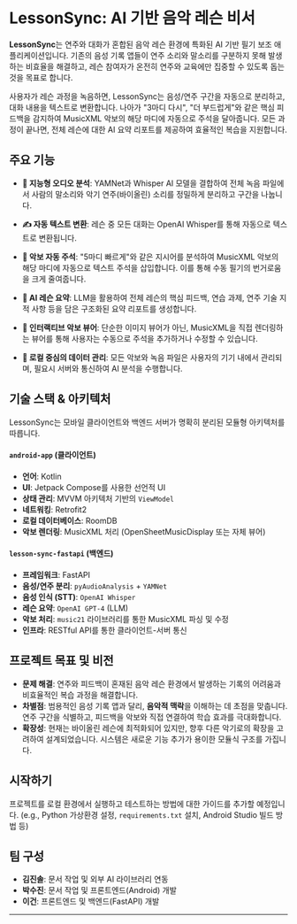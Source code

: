 # LessonSync: AI 기반 음악 레슨 비서

**LessonSync**는 연주와 대화가 혼합된 음악 레슨 환경에 특화된 AI 기반 필기 보조 애플리케이션입니다. 
기존의 음성 기록 앱들이 연주 소리와 말소리를 구분하지 못해 발생하는 비효율을 해결하고, 레슨 참여자가 온전히 연주와 교육에만 집중할 수 있도록 돕는 것을 목표로 합니다. 

사용자가 레슨 과정을 녹음하면, LessonSync는 음성/연주 구간을 자동으로 분리하고, 대화 내용을 텍스트로 변환합니다. 
나아가 "3마디 다시", "더 부드럽게"와 같은 핵심 피드백을 감지하여 MusicXML 악보의 해당 마디에 자동으로 주석을 달아줍니다. 
모든 과정이 끝나면, 전체 레슨에 대한 AI 요약 리포트를 제공하여 효율적인 복습을 지원합니다.

##  주요 기능

* **🎵 지능형 오디오 분석**: YAMNet과 Whisper AI 모델을 결합하여 전체 녹음 파일에서 사람의 말소리와 악기 연주(바이올린) 소리를 정밀하게 분리하고 구간을 나눕니다.
  
* **✍️ 자동 텍스트 변환**: 레슨 중 모든 대화는 OpenAI Whisper를 통해 자동으로 텍스트로 변환됩니다.

* **🎼 악보 자동 주석**: "5마디 빠르게"와 같은 지시어를 분석하여 MusicXML 악보의 해당 마디에 자동으로 텍스트 주석을 삽입합니다.  이를 통해 수동 필기의 번거로움을 크게 줄여줍니다.
  
* **🤖 AI 레슨 요약**: LLM을 활용하여 전체 레슨의 핵심 피드백, 연습 과제, 연주 기술 지적 사항 등을 담은 구조화된 요약 리포트를 생성합니다.
  
* **📱 인터랙티브 악보 뷰어**: 단순한 이미지 뷰어가 아닌, MusicXML을 직접 렌더링하는 뷰어를 통해 사용자는 수동으로 주석을 추가하거나 수정할 수 있습니다.
  
* **📁 로컬 중심의 데이터 관리**: 모든 악보와 녹음 파일은 사용자의 기기 내에서 관리되며, 필요시 서버와 통신하여 AI 분석을 수행합니다.

## 기술 스택 & 아키텍처

LessonSync는 모바일 클라이언트와 백엔드 서버가 명확히 분리된 모듈형 아키텍처를 따릅니다. 

#### **`android-app` (클라이언트)**
* **언어**: Kotlin 
* **UI**: Jetpack Compose를 사용한 선언적 UI 
* **상태 관리**: MVVM 아키텍처 기반의 `ViewModel`
* **네트워킹**: Retrofit2
* **로컬 데이터베이스**: RoomDB 
* **악보 렌더링**: MusicXML 처리 (OpenSheetMusicDisplay 또는 자체 뷰어) 

#### **`lesson-sync-fastapi` (백엔드)**
* **프레임워크**: FastAPI
* **음성/연주 분리**: `pyAudioAnalysis` + `YAMNet` 
* **음성 인식 (STT)**: `OpenAI Whisper` 
* **레슨 요약**: `OpenAI GPT-4` (LLM) 
* **악보 처리**: `music21` 라이브러리를 통한 MusicXML 파싱 및 수정 
* **인프라**: RESTful API를 통한 클라이언트-서버 통신 

## 프로젝트 목표 및 비전

- **문제 해결**: 연주와 피드백이 혼재된 음악 레슨 환경에서 발생하는 기록의 어려움과 비효율적인 복습 과정을 해결합니다. 
- **차별점**: 범용적인 음성 기록 앱과 달리, **음악적 맥락**을 이해하는 데 초점을 맞춥니다. 연주 구간을 식별하고, 피드백을 악보와 직접 연결하여 학습 효과를 극대화합니다. 
- **확장성**: 현재는 바이올린 레슨에 최적화되어 있지만, 향후 다른 악기로의 확장을 고려하여 설계되었습니다. 시스템은 새로운 기능 추가가 용이한 모듈식 구조를 가집니다. 

## 시작하기

프로젝트를 로컬 환경에서 실행하고 테스트하는 방법에 대한 가이드를 추가할 예정입니다. (e.g., Python 가상환경 설정, `requirements.txt` 설치, Android Studio 빌드 방법 등)

## 팀 구성

* **김진솔**: 문서 작업 및 외부 AI 라이브러리 연동 
* **박수진**: 문서 작업 및 프론트엔드(Android) 개발 
* **이건**: 프론트엔드 및 백엔드(FastAPI) 개발 

---
